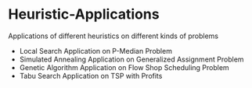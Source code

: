 # Heuristic-Applications
Applications of different heuristics on different kinds of problems

<ul>
<li>
Local Search Application on P-Median Problem
</li>

<li>
Simulated Annealing Application on Generalized Assignment Problem
</li>

<li>
Genetic Algorithm Application on Flow Shop Scheduling Problem
</li>

<li>
Tabu Search Application on TSP with Profits
</li>
</ul>




